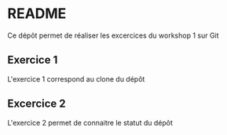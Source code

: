 # README

Ce dépôt permet de réaliser les excercices du workshop 1 sur Git

## Exercice 1

L'exercice 1 correspond au clone du dépôt

## Excercice 2

L'exercice 2 permet de connaitre le statut du dépôt

